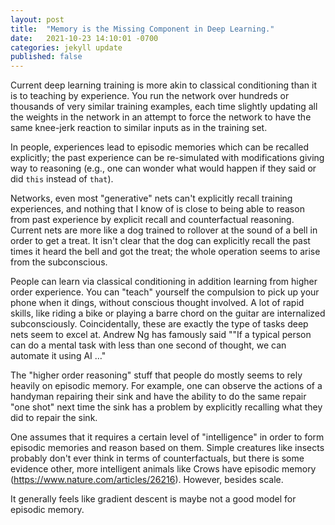 ```yaml
---
layout: post
title:  "Memory is the Missing Component in Deep Learning."
date:   2021-10-23 14:10:01 -0700
categories: jekyll update
published: false
---
```


Current deep learning training is more akin to classical conditioning than it is to teaching by experience. You run the network over hundreds or thousands of very similar training examples, each time slightly updating all the weights in the network in an attempt to force the network to have the same knee-jerk reaction to similar inputs as in the training set.

In people, experiences lead to episodic memories which can be recalled explicitly; the past experience can be re-simulated with modifications giving way to reasoning (e.g., one can wonder what would happen if they said or did `this` instead of `that`).

Networks, even most "generative" nets can't explicitly recall training experiences, and nothing that I know of is close to being able to reason from past experience by explicit recall and counterfactual reasoning. Current nets are more like a dog trained to rollover at the sound of a bell in order to get a treat. It isn't clear that the dog can explicitly recall the past times it heard the bell and got the treat; the whole operation seems to arise from the subconscious. 

People can learn via classical conditioning in addition learning from higher order experience. You can "teach" yourself the compulsion to pick up your phone when it dings, without conscious thought involved. A lot of rapid skills, like riding a bike or playing a barre chord on the guitar are internalized subconsciously. Coincidentally, these are exactly the type of tasks deep nets seem to excel at. Andrew Ng has famously said ""If a typical person can do a mental task with less than one second of thought, we can automate it using AI …"

The "higher order reasoning" stuff that people do mostly seems to rely heavily on episodic memory. For example, one can observe the actions of a handyman repairing their sink and have the ability to do the same repair "one shot" next time the sink has a problem by explicitly recalling what they did to repair the sink.

One assumes that it requires a certain level of "intelligence" in order to form episodic memories and reason based on them. Simple creatures like insects probably don't ever think in terms of counterfactuals, but there is some evidence other, more intelligent animals like Crows have episodic memory (https://www.nature.com/articles/26216). However, besides scale.

It generally feels like gradient descent is maybe not a good model for episodic memory. 


